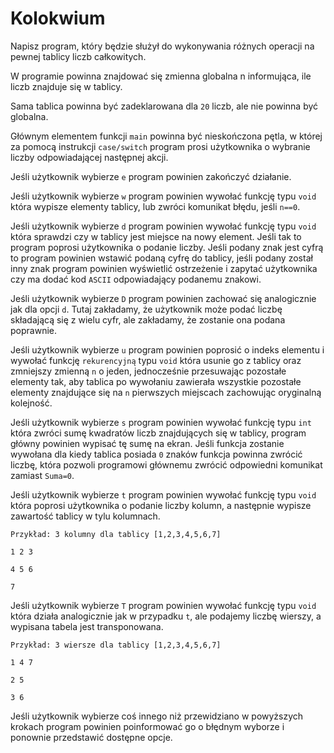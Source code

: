 # Kolokwium  

Napisz program, który będzie służył do wykonywania różnych operacji na pewnej tablicy liczb całkowitych.  

W programie powinna znajdować się zmienna globalna n informująca, ile liczb znajduje się w tablicy.  

Sama tablica powinna być zadeklarowana dla `20` liczb, ale nie powinna być globalna.  

Głównym elementem funkcji `main` powinna być nieskończona pętla, w której za pomocą instrukcji `case/switch` program prosi użytkownika o wybranie liczby odpowiadającej następnej akcji. 

 Jeśli użytkownik wybierze `e` program powinien zakończyć działanie.  

Jeśli użytkownik wybierze `w` program powinien wywołać funkcję typu `void` która wypisze elementy tablicy, lub zwróci komunikat błędu, jeśli `n==0`.  

Jeśli użytkownik wybierze `d` program powinien wywołać funkcję typu `void` która sprawdzi czy w tablicy jest miejsce na nowy element. Jeśli tak to program poprosi użytkownika o podanie liczby. Jeśli podany znak jest cyfrą to program powinien wstawić podaną cyfrę do tablicy, jeśli podany został inny znak program powinien wyświetlić ostrzeżenie i zapytać użytkownika czy ma dodać kod `ASCII` odpowiadający podanemu znakowi. 

Jeśli użytkownik wybierze `D` program powinien zachować się analogicznie jak dla opcji `d`. Tutaj zakładamy, że użytkownik może podać liczbę składającą się z wielu cyfr, ale zakładamy, że zostanie ona podana poprawnie. 

Jeśli użytkownik wybierze `u` program powinien poprosić o indeks elementu i wywołać funkcję `rekurencyjną` typu `void` która usunie go z tablicy oraz zmniejszy zmienną `n` o jeden, jednocześnie przesuwając pozostałe elementy tak, aby tablica po wywołaniu zawierała wszystkie pozostałe elementy znajdujące się na `n` pierwszych miejscach zachowując oryginalną kolejność.

Jeśli użytkownik wybierze `s` program powinien wywołać funkcję typu `int` która zwróci sumę kwadratów liczb znajdujących się w tablicy, program główny powinien wypisać tę sumę na ekran. Jeśli funkcja zostanie wywołana dla kiedy tablica posiada `0` znaków funkcja powinna zwrócić liczbę, która pozwoli programowi głównemu zwrócić odpowiedni komunikat zamiast `Suma=0`. 

Jeśli użytkownik wybierze `t` program powinien wywołać funkcję typu `void` która poprosi użytkownika o podanie liczby kolumn, a następnie wypisze zawartość tablicy w tylu kolumnach. 

```
Przykład: 3 kolumny dla tablicy [1,2,3,4,5,6,7] 

1 2 3 

4 5 6 

7 

``` 

Jeśli użytkownik wybierze `T` program powinien wywołać funkcję typu `void` która działa analogicznie jak w przypadku `t`, ale podajemy liczbę wierszy, a wypisana tabela jest transponowana. 

```
Przykład: 3 wiersze dla tablicy [1,2,3,4,5,6,7] 

1 4 7 

2 5 

3 6 

```  

Jeśli użytkownik wybierze coś innego niż przewidziano w powyższych krokach program powinien poinformować go o błędnym wyborze i ponownie przedstawić dostępne opcje. 
